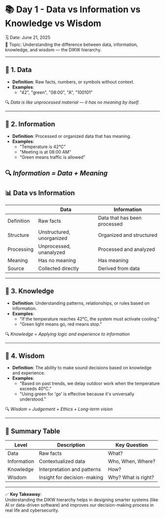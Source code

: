 # 📚 Day 1 - Data vs Information vs Knowledge vs Wisdom

🗓️ Date: June 21, 2025  
🎯 Topic: Understanding the difference between data, information, knowledge, and wisdom — the DIKW hierarchy.

---

## 🔸 1. Data 

- **Definition**: Raw facts, numbers, or symbols without context.
- **Examples**:  
  - "42", "green", "08:00", "A", "100101"

🔍 *Data is like unprocessed material — it has no meaning by itself.*

---

## 🔸 2. Information 

- **Definition**: Processed or organized data that has meaning.
- **Examples**:  
  - "Temperature is 42°C"  
  - "Meeting is at 08:00 AM"  
  - "Green means traffic is allowed"

🔍 *Information = Data + Meaning*
---
## 📊 Data vs Information

|               | **Data**                                     | **Information**                           |
|---------------|----------------------------------------------|-------------------------------------------|
| Definition    | Raw facts                                    | Data that has been processed              |
| Structure     | Unstructured, unorganized                    | Organized and structured                  |
| Processing    | Unprocessed, unanalyzed                      | Processed and analyzed                    |
| Meaning       | Has no meaning                               | Has meaning                               |
| Source        | Collected directly                           | Derived from data                         |

---

## 🔸 3. Knowledge 

- **Definition**: Understanding patterns, relationships, or rules based on information.
- **Examples**:  
  - "If the temperature reaches 42°C, the system must activate cooling."
  - "Green light means go, red means stop."

🔍 *Knowledge = Applying logic and experience to information*

---

## 🔸 4. Wisdom

- **Definition**: The ability to make sound decisions based on knowledge and experience.
- **Examples**:  
  - "Based on past trends, we delay outdoor work when the temperature exceeds 40°C."
  - "Using green for 'go' is effective because it's universally understood."

🔍 *Wisdom = Judgement + Ethics + Long-term vision*

---

## 🧠 Summary Table

| Level      | Description                           | Key Question          |
|------------|---------------------------------------|------------------------|
| Data       | Raw facts                             | What?                 |
| Information| Contextualized data                   | Who, When, Where?     |
| Knowledge  | Interpretation and patterns           | How?                  |
| Wisdom     | Insight for decision-making           | Why? What is right?   |

---

✅ **Key Takeaway**:  
Understanding the DIKW hierarchy helps in designing smarter systems (like AI or data-driven software) and improves our decision-making process in real life and cybersecurity.
